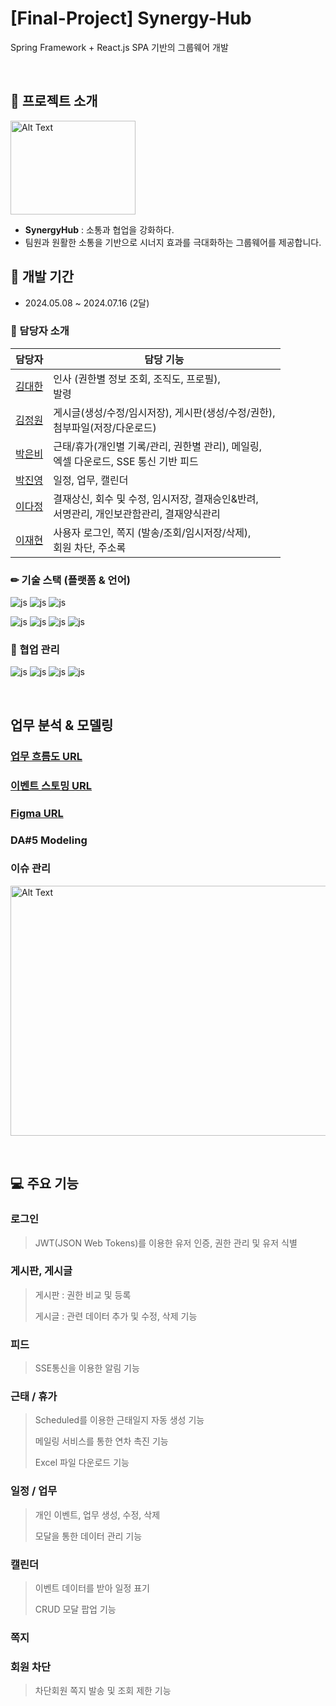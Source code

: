 # [Final-Project] Synergy-Hub
Spring Framework + React.js SPA 기반의 그룹웨어 개발

<br/>

## 📄 프로젝트 소개
<img src="https://github.com/SynergyHub-groupware/synergyhub-back/assets/157452524/06f7dacb-6e24-49b3-aa06-29a12f2817dd" width="200px" height="150px" title="Alt Text">
<br/>

- **SynergyHub** : 소통과 협업을 강화하다.
- 팀원과 원활한 소통을 기반으로 시너지 효과를 극대화하는 그룹웨어를 제공합니다.

## 📅 개발 기간
- 2024.05.08 ~ 2024.07.16 (2달)

### 🏃 담당자 소개

|담당자|담당 기능|
|---|---|
|[김대한](https://github.com/kimdh42)|인사 (권한별 정보 조회, 조직도, 프로필), <br/> 발령|
|[김정원](https://github.com/won1999won)|게시글(생성/수정/임시저장), 게시판(생성/수정/권한),<br/>첨부파일(저장/다운로드)|
|[박은비](https://github.com/SILVER-BE)|근태/휴가(개인별 기록/관리, 권한별 관리), 메일링,<br/>엑셀 다운로드, SSE 통신 기반 피드|
|[박진영](https://github.com/jinyoung23456)|일정, 업무, 캘린더|
|[이다정](https://github.com/LXXDJ)|결재상신, 회수 및 수정, 임시저장, 결재승인&반려,<br/>서명관리, 개인보관함관리, 결재양식관리|
|[이재현](https://github.com/JH5256)|사용자 로그인, 쪽지 (발송/조회/임시저장/삭제),<br/>회원 차단, 주소록|

### ✏ 기술 스택 (플랫폼 & 언어)
![js](https://img.shields.io/badge/Java-ED8B00?style=for-the-badge&logo=openjdk&logoColor=white)
![js](https://img.shields.io/badge/MySQL-00000F?style=for-the-badge&logo=mysql&logoColor=white)
![js](https://img.shields.io/badge/JavaScript-F7DF1E?style=for-the-badge&logo=JavaScript&logoColor=white)

![js](https://img.shields.io/badge/Spring-6DB33F?style=for-the-badge&logo=spring&logoColor=white)
![js](https://img.shields.io/badge/HTML5-E34F26?style=for-the-badge&logo=html5&logoColor=white)
![js](https://img.shields.io/badge/CSS-239120?&style=for-the-badge&logo=css3&logoColor=white)
![js](https://img.shields.io/badge/React-20232A?style=for-the-badge&logo=react&logoColor=61DAFB)

### 🙌 협업 관리
![js](https://img.shields.io/badge/Notion-20232A?style=for-the-badge&logo=Notion&logoColor=#00000)
![js](https://img.shields.io/badge/Discord-20232A?style=for-the-badge&logo=Discord&logoColor=#5865F2)
![js](https://img.shields.io/badge/GitHub-20232A?style=for-the-badge&logo=GitHub&logoColor=#181717)
![js](https://img.shields.io/badge/Figma-20232A?style=for-the-badge&logo=Figma&logoColor=#F24E1E)

<br/>

## 업무 분석 & 모델링

### [업무 흐름도 URL](https://whimsical.com/thunderbolts-full-flow-chart-BGoMHJesjfduSsLoan1mQt)

### [이벤트 스토밍 URL](https://miro.com/app/board/uXjVKBGvnGA=/)

### [Figma URL](https://www.figma.com/design/cvZT81QuXtLELMrXJPtmhW/%EA%B7%B8%EB%A3%B9%EC%9B%A8%EC%96%B4?node-id=0-1&t=dQYS44L1KbI9wgR2-0)

### DA#5 Modeling

### 이슈 관리
<img src="https://github.com/SynergyHub-groupware/synergyhub-back/assets/157452524/12c6b057-3f46-4886-96c7-a4e1c2b354fa" width="600px" height="400px" title="Alt Text"><img>

<br/>

## 💻 주요 기능

### 로그인
> JWT(JSON Web Tokens)를 이용한 유저 인증, 권한 관리 및 유저 식별

### 게시판, 게시글
> 게시판 : 권한 비교 및 등록
> 
> 게시글 : 관련 데이터 추가 및 수정, 삭제 기능 

### 피드
> SSE통신을 이용한 알림 기능

### 근태 / 휴가
> Scheduled를 이용한 근태일지 자동 생성 기능
>
> 메일링 서비스를 통한 연차 촉진 기능
>
> Excel 파일 다운로드 기능

### 일정 / 업무
> 개인 이벤트, 업무 생성, 수정, 삭제
> 
> 모달을 통한 데이터 관리 기능

### 캘린더
> 이벤트 데이터를 받아 일정 표기
>
> CRUD 모달 팝업 기능

### 쪽지
> 
>

### 회원 차단
> 차단회원 쪽지 발송 및 조회 제한 기능
